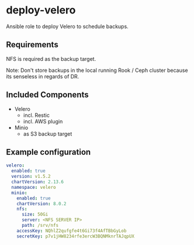 # deploy-velero
Ansible role to deploy Velero to schedule backups.

## Requirements

NFS is required as the backup target. 

Note: Don't store backups in the local running Rook / Ceph cluster because its senseless in regards of DR.

## Included Components

* Velero
    * incl. Restic
    * incl. AWS plugin
* Minio
    * as S3 backup target

## Example configuration

```yaml
velero:
  enabled: true
  version: v1.5.2
  chartVersion: 2.13.6
  namespace: velero
  minio:
    enabled: true
    chartVersion: 8.0.2
    nfs:
      size: 50Gi
      server: <NFS SERVER IP>
      path: /srv/nfs
    accessKey: NQhlZ2qufgfe4t6Gi73f4AfTBbGyLob
    secretKey: p7v1jHW8234rfe3ercW3BQNMknrTAJqpUX
```
